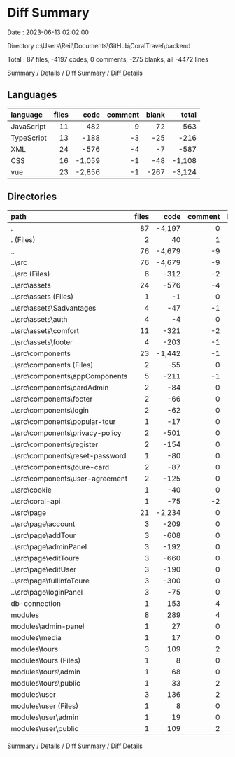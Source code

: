 # Diff Summary

Date : 2023-06-13 02:02:00

Directory c:\\Users\\Reil\\Documents\\GitHub\\CoralTravel\\backend

Total : 87 files,  -4197 codes, 0 comments, -275 blanks, all -4472 lines

[Summary](results.md) / [Details](details.md) / Diff Summary / [Diff Details](diff-details.md)

## Languages
| language | files | code | comment | blank | total |
| :--- | ---: | ---: | ---: | ---: | ---: |
| JavaScript | 11 | 482 | 9 | 72 | 563 |
| TypeScript | 13 | -188 | -3 | -25 | -216 |
| XML | 24 | -576 | -4 | -7 | -587 |
| CSS | 16 | -1,059 | -1 | -48 | -1,108 |
| vue | 23 | -2,856 | -1 | -267 | -3,124 |

## Directories
| path | files | code | comment | blank | total |
| :--- | ---: | ---: | ---: | ---: | ---: |
| . | 87 | -4,197 | 0 | -275 | -4,472 |
| . (Files) | 2 | 40 | 1 | 17 | 58 |
| .. | 76 | -4,679 | -9 | -347 | -5,035 |
| ..\\src | 76 | -4,679 | -9 | -347 | -5,035 |
| ..\\src (Files) | 6 | -312 | -2 | -33 | -347 |
| ..\\src\\assets | 24 | -576 | -4 | -7 | -587 |
| ..\\src\\assets (Files) | 1 | -1 | 0 | 0 | -1 |
| ..\\src\\assets\\Sadvantages | 4 | -47 | -1 | -2 | -50 |
| ..\\src\\assets\\auth | 4 | -4 | 0 | 0 | -4 |
| ..\\src\\assets\\comfort | 11 | -321 | -2 | -2 | -325 |
| ..\\src\\assets\\footer | 4 | -203 | -1 | -3 | -207 |
| ..\\src\\components | 23 | -1,442 | -1 | -115 | -1,558 |
| ..\\src\\components (Files) | 2 | -55 | 0 | -16 | -71 |
| ..\\src\\components\\appComponents | 5 | -211 | -1 | -26 | -238 |
| ..\\src\\components\\cardAdmin | 2 | -84 | 0 | -11 | -95 |
| ..\\src\\components\\footer | 2 | -66 | 0 | -5 | -71 |
| ..\\src\\components\\login | 2 | -62 | 0 | -10 | -72 |
| ..\\src\\components\\popular-tour | 1 | -17 | 0 | -3 | -20 |
| ..\\src\\components\\privacy-policy | 2 | -501 | 0 | -7 | -508 |
| ..\\src\\components\\register | 2 | -154 | 0 | -16 | -170 |
| ..\\src\\components\\reset-password | 1 | -80 | 0 | -6 | -86 |
| ..\\src\\components\\toure-card | 2 | -87 | 0 | -11 | -98 |
| ..\\src\\components\\user-agreement | 2 | -125 | 0 | -4 | -129 |
| ..\\src\\cookie | 1 | -40 | 0 | -1 | -41 |
| ..\\src\\coral-api | 1 | -75 | -2 | -10 | -87 |
| ..\\src\\page | 21 | -2,234 | 0 | -181 | -2,415 |
| ..\\src\\page\\account | 3 | -209 | 0 | -34 | -243 |
| ..\\src\\page\\addTour | 3 | -608 | 0 | -38 | -646 |
| ..\\src\\page\\adminPanel | 3 | -192 | 0 | -7 | -199 |
| ..\\src\\page\\editToure | 3 | -660 | 0 | -47 | -707 |
| ..\\src\\page\\editUser | 3 | -190 | 0 | -25 | -215 |
| ..\\src\\page\\fullInfoToure | 3 | -300 | 0 | -23 | -323 |
| ..\\src\\page\\loginPanel | 3 | -75 | 0 | -7 | -82 |
| db-connection | 1 | 153 | 4 | 16 | 173 |
| modules | 8 | 289 | 4 | 39 | 332 |
| modules\\admin-panel | 1 | 27 | 0 | 7 | 34 |
| modules\\media | 1 | 17 | 0 | 6 | 23 |
| modules\\tours | 3 | 109 | 2 | 15 | 126 |
| modules\\tours (Files) | 1 | 8 | 0 | 2 | 10 |
| modules\\tours\\admin | 1 | 68 | 0 | 5 | 73 |
| modules\\tours\\public | 1 | 33 | 2 | 8 | 43 |
| modules\\user | 3 | 136 | 2 | 11 | 149 |
| modules\\user (Files) | 1 | 8 | 0 | 2 | 10 |
| modules\\user\\admin | 1 | 19 | 0 | 3 | 22 |
| modules\\user\\public | 1 | 109 | 2 | 6 | 117 |

[Summary](results.md) / [Details](details.md) / Diff Summary / [Diff Details](diff-details.md)